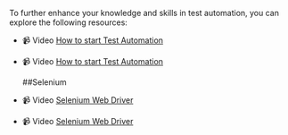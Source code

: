 To further enhance your knowledge and skills in test automation, you can explore the following resources:

- 📹  Video [How to start Test Automation ](https://www.youtube.com/watch?v=8_Nrh044oLE)
- 📹  Video [How to start Test Automation ](https://www.youtube.com/playlist?list=PLTgnULQbEpQCsRgq0veAdcblJSaUuYz5n)

  ##Selenium
  
- 📹  Video [Selenium Web Driver](https://www.youtube.com/playlist?list=PLQUxWr2rTswmoro46yfT9t1S1Orn6_ztA)
- 📹  Video [Selenium Web Driver](https://www.youtube.com/playlist?list=PLIs1mVanieVsGvc8CBBrwQ0jI-IwBndoW)





